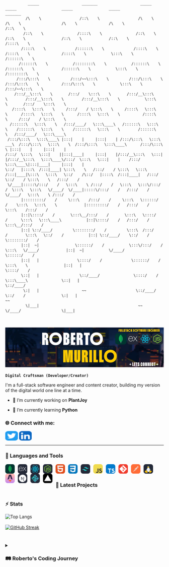                     
```


          _____                   _______                   _____                    _____                    _____                _____                   _______         
         /\    \                 /::\    \                 /\    \                  /\    \                  /\    \              /\    \                 /::\    \        
        /::\    \               /::::\    \               /::\    \                /::\    \                /::\    \            /::\    \               /::::\    \       
       /::::\    \             /::::::\    \             /::::\    \              /::::\    \              /::::\    \           \:::\    \             /::::::\    \      
      /::::::\    \           /::::::::\    \           /::::::\    \            /::::::\    \            /::::::\    \           \:::\    \           /::::::::\    \     
     /:::/\:::\    \         /:::/~~\:::\    \         /:::/\:::\    \          /:::/\:::\    \          /:::/\:::\    \           \:::\    \         /:::/~~\:::\    \    
    /:::/__\:::\    \       /:::/    \:::\    \       /:::/__\:::\    \        /:::/__\:::\    \        /:::/__\:::\    \           \:::\    \       /:::/    \:::\    \   
   /::::\   \:::\    \     /:::/    / \:::\    \     /::::\   \:::\    \      /::::\   \:::\    \      /::::\   \:::\    \          /::::\    \     /:::/    / \:::\    \  
  /::::::\   \:::\    \   /:::/____/   \:::\____\   /::::::\   \:::\    \    /::::::\   \:::\    \    /::::::\   \:::\    \        /::::::\    \   /:::/____/   \:::\____\ 
 /:::/\:::\   \:::\____\ |:::|    |     |:::|    | /:::/\:::\   \:::\ ___\  /:::/\:::\   \:::\    \  /:::/\:::\   \:::\____\      /:::/\:::\    \ |:::|    |     |:::|    |
/:::/  \:::\   \:::|    ||:::|____|     |:::|    |/:::/__\:::\   \:::|    |/:::/__\:::\   \:::\____\/:::/  \:::\   \:::|    |    /:::/  \:::\____\|:::|____|     |:::|    |
\::/   |::::\  /:::|____| \:::\    \   /:::/    / \:::\   \:::\  /:::|____|\:::\   \:::\   \::/    /\::/   |::::\  /:::|____|   /:::/    \::/    / \:::\    \   /:::/    / 
 \/____|:::::\/:::/    /   \:::\    \ /:::/    /   \:::\   \:::\/:::/    /  \:::\   \:::\   \/____/  \/____|:::::\/:::/    /   /:::/    / \/____/   \:::\    \ /:::/    /  
       |:::::::::/    /     \:::\    /:::/    /     \:::\   \::::::/    /    \:::\   \:::\    \            |:::::::::/    /   /:::/    /             \:::\    /:::/    /   
       |::|\::::/    /       \:::\__/:::/    /       \:::\   \::::/    /      \:::\   \:::\____\           |::|\::::/    /   /:::/    /               \:::\__/:::/    /    
       |::| \::/____/         \::::::::/    /         \:::\  /:::/    /        \:::\   \::/    /           |::| \::/____/    \::/    /                 \::::::::/    /     
       |::|  ~|                \::::::/    /           \:::\/:::/    /          \:::\   \/____/            |::|  ~|           \/____/                   \::::::/    /      
       |::|   |                 \::::/    /             \::::::/    /            \:::\    \                |::|   |                                      \::::/    /       
       \::|   |                  \::/____/               \::::/    /              \:::\____\               \::|   |                                       \::/____/        
        \:|   |                   ~~                      \::/____/                \::/    /                \:|   |                                        ~~              
         \|___|                                            ~~                       \/____/                  \|___|                                                        

                                                                
```                                                                                                                                                                                   





![Banner](https://github.com/rcm-webdev/rcm-webdev/raw/main/banner-2.webp)

**`Digital Craftsman (Developer/Creator)`**

I'm a full-stack software engineer and content creator, building my version of the digital world one line at a time. 

- 🔭 I’m currently working on **PlantJoy**

- 🌱 I’m currently learning **Python**

<h3 align="left"> 🌐 Connect with me:</h3>
<p align="left">
<!-- <a href="https://dev.to/rcmwebdev" target="blank"><img align="center" src="https://github.com/rcm-webdev/rcm-webdev/blob/main/skill-icons--devto-dark.svg" alt="rcmwebdev" height="30" width="40" /></a> -->
<a href="https://twitter.com/rcmwdev" target="blank"><img align="center" src="https://github.com/rcm-webdev/rcm-webdev/blob/main/skill-icons--twitter(1).svg" alt="rcmwdev" height="30" width="40" /></a>
<a href="https://linkedin.com/in/roberto-c-murillo" target="blank"><img align="center" src="https://github.com/rcm-webdev/rcm-webdev/blob/main/skill-icons--linkedin.svg" alt="roberto-c-murillo" height="30" width="40" /></a>
<!-- <a href="https://hashnode.com/@rcmwdev" target="blank"><img align="center" src="https://github.com/rcm-webdev/rcm-webdev/blob/main/logos--hashnode-icon.svg" alt="@rcmwdev" height="30" width="40" /></a> -->
</p>



---

### 🧰 Languages and Tools

<img align="left" alt="MongoDB" width="30px" style="padding-right:10px;" src="https://github.com/rcm-webdev/rcm-webdev/blob/main/skill-icons--mongodb.svg"/>
<img align="left" alt="Express" width="30px" style="padding-right:10px;" src="https://github.com/rcm-webdev/rcm-webdev/blob/main/skill-icons--expressjs-dark.svg" />
<img align="left" alt="React" width="30px" style="padding-right:10px;" src="https://github.com/rcm-webdev/rcm-webdev/blob/main/skill-icons--react-dark.svg" />
<img align="left" alt="Node" width="30px" style="padding-right:10px;" src="https://github.com/rcm-webdev/rcm-webdev/blob/main/skill-icons--nodejs-dark.svg" />
<img align="left" alt="HTML" width="30px" style="padding-right:10px;" src="https://github.com/rcm-webdev/rcm-webdev/blob/main/skill-icons--html.svg" />
<img align="left" alt="CSS" width="30px" style="padding-right:10px;" src="https://github.com/rcm-webdev/rcm-webdev/blob/main/skill-icons--css.svg" />
<img align="left" alt="Tailwind CSS" width="30px" style="padding-right:10px;" src="https://github.com/rcm-webdev/rcm-webdev/blob/main/skill-icons--tailwindcss-dark.svg" />
<img align="left" alt="JavaScript" width="30px" style="padding-right:10px;" src="https://github.com/rcm-webdev/rcm-webdev/blob/main/skill-icons--javascript.svg" />
<img align="left" alt="TypeScript" width="30px" style="padding-right:10px;" src="https://github.com/rcm-webdev/rcm-webdev/blob/main/skill-icons--typescript.svg" />
<img align="left" alt="Git" width="30px" style="padding-right:10px;" src="https://github.com/rcm-webdev/rcm-webdev/blob/main/skill-icons--git.svg" />
<img align="left" alt="Postman" width="30px" style="padding-right:10px;" src="https://github.com/rcm-webdev/rcm-webdev/blob/main/skill-icons--postman.svg" />
<img align="left" alt="Linux" width="30px" style="padding-right:10px;" src="https://github.com/rcm-webdev/rcm-webdev/blob/main/skill-icons--linux-dark.svg" />
<img align="left" alt="Astro" width="30px" style="padding-right:10px;" src="https://github.com/rcm-webdev/rcm-webdev/blob/main/skill-icons--astro.svg" />
<img align="left" alt="NextJs" width="30px" style="padding-right:10px;" src="https://github.com/rcm-webdev/rcm-webdev/blob/main/skill-icons--nextjs-dark.svg" />
<img align="left" alt="Netlify" width="30px" style="padding-right:10px;" src="https://github.com/rcm-webdev/rcm-webdev/blob/main/skill-icons--netlify-dark.svg" />
<img align="left" alt="Vercel" width="30px" style="padding-right:10px;" src="https://github.com/rcm-webdev/rcm-webdev/blob/main/skill-icons--vercel-dark.svg" />

<br />

#

### 📂 Latest Projects


#

### ⚡ Stats


![Top Langs](https://github-readme-stats.vercel.app/api/top-langs/?username=rcm-webdev&layout=compact&theme=tokyonight) <br/> <br/> [![GitHub Streak](https://streak-stats.demolab.com/?user=rcm-webdev&theme=tokyonight)](https://git.io/streak-stats)

#

<details>
 <summary><h3>🛤️ Roberto's Coding Journey</h3></summary>
 

 
[twitter]: https://twitter.com/rcmwdev
[linkedin]: https://www.linkedin.com/in/roberto-c-murillo/
